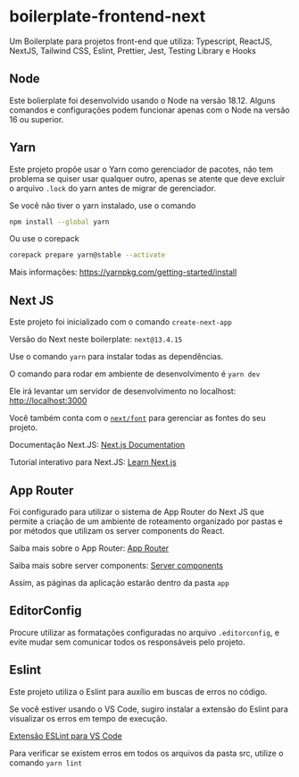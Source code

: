 # boilerplate-frontend-next
Um Boilerplate para projetos front-end que utiliza: Typescript, ReactJS, NextJS, Tailwind CSS,  Eslint, Prettier, Jest, Testing Library e Hooks

## Node

Este bolierplate foi desenvolvido usando o Node na versão 18.12. Alguns comandos e configurações podem funcionar apenas com o Node na versão 16 ou superior.

## Yarn

Este projeto propõe usar o Yarn como gerenciador de pacotes, não tem problema se quiser usar qualquer outro, apenas se atente que deve excluir o arquivo ``.lock`` do yarn antes de migrar de gerenciador.

Se você não tiver o yarn instalado, use o comando

```bash
npm install --global yarn
```

Ou use o corepack

```bash
corepack prepare yarn@stable --activate
```

Mais informações: https://yarnpkg.com/getting-started/install

## Next JS

Este projeto foi inicializado com o comando `create-next-app`

Versão do Next neste boilerplate: `next@13.4.15`

Use o comando `yarn` para instalar todas as dependências.

O comando para rodar em ambiente de desenvolvimento é `yarn dev`

Ele irá levantar um servidor de desenvolvimento no localhost: [http://localhost:3000](http://localhost:3000)

Você também conta com o [`next/font`](https://nextjs.org/docs/basic-features/font-optimization) para gerenciar as fontes do seu projeto.

Documentação Next.JS: [Next.js Documentation](https://nextjs.org/docs)

Tutorial interativo para Next.JS: [Learn Next.js](https://nextjs.org/learn)
## App Router

Foi configurado para utilizar o sistema de App Router do Next JS que permite a criação de um ambiente de roteamento organizado por pastas e por métodos que utilizam os server components do React.

Saiba mais sobre o App Router: [App Router](https://nextjs.org/docs/app/building-your-application/routing#the-app-router)

Saiba mais sobre server components: [Server components](https://nextjs.org/docs/getting-started/react-essentials#server-components)

Assim, as páginas da aplicação estarão dentro da pasta `app`

## EditorConfig

Procure utilizar as formatações configuradas no arquivo `.editorconfig`, e evite mudar sem comunicar todos os responsáveis pelo projeto.

## Eslint

Este projeto utiliza o Eslint para auxílio em buscas de erros no código.

Se você estiver usando o VS Code, sugiro instalar a extensão do Eslint para visualizar os erros em tempo de execução.

[Extensão ESLint para VS Code](https://marketplace.visualstudio.com/items?itemName=dbaeumer.vscode-eslint)

Para verificar se existem erros em todos os arquivos da pasta src, utilize o comando `yarn lint`
